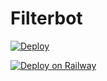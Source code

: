 # Filterbot

[![Deploy](https://www.herokucdn.com/deploy/button.svg)](https://dashboard.heroku.com/new?template=https://github.com/KashDaYash/Filterbot)

[![Deploy on Railway](https://railway.app/button.svg)](https://railway.app/template/-m5BIN?referralCode=bg3WnK)

